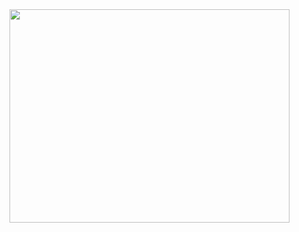 <img src="https://ricardo-readme.vercel.app/api/render?section=readme" width="100%" height="383" align="left">
